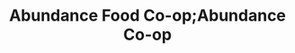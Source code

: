 ---
title: "Abundance Food Co-op;Abundance Co-op"
url: /rochester/abundance-food-co-op-abundance-co-op/
shop: supermarket
---